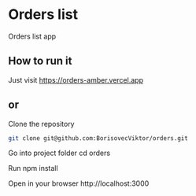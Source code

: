 # Orders list
Orders list app

## How to run it
Just visit https://orders-amber.vercel.app

## or
Clone the repository
```bash
git clone git@github.com:BorisovecViktor/orders.git
```
Go into project folder cd orders

Run npm install

Open in your browser http://localhost:3000